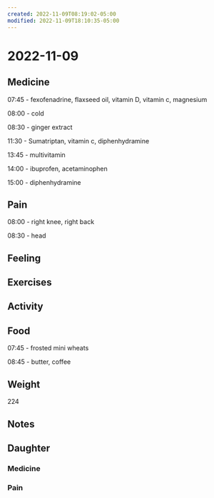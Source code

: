 ```yaml
---
created: 2022-11-09T08:19:02-05:00
modified: 2022-11-09T18:10:35-05:00
---
```


# 2022-11-09

## Medicine

07:45 - fexofenadrine, flaxseed oil, vitamin D, vitamin c, magnesium 

08:00 - cold

08:30 - ginger extract 

11:30 - Sumatriptan, vitamin c, diphenhydramine 

13:45 - multivitamin

14:00 - ibuprofen, acetaminophen

15:00 - diphenhydramine 

## Pain

08:00 - right knee, right back

08:30 - head

## Feeling


## Exercises


## Activity


## Food

07:45 - frosted mini wheats 

08:45 - butter, coffee

## Weight

224

## Notes

## Daughter


### Medicine


### Pain
